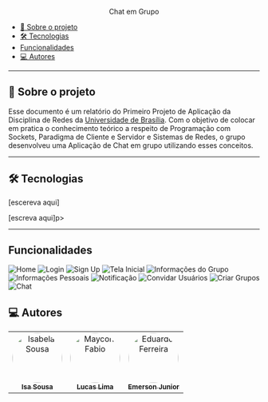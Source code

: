<p align="center">Chat em Grupo</p>

<ul>
    <li><a href="#-sobre-o-projeto">💬 Sobre o projeto</a></li>
    <li><a href="#-tecnologias">🛠 Tecnologias</a></li>
    <li><a href="#-funcionalidades"> Funcionalidades</a></li>
    <li><a href="#-autores">💻 Autores</a>
</ul>

---

<h2>💬 Sobre o projeto</h2>

<p>Esse documento é um relatório do Primeiro Projeto de Aplicação da Disciplina de Redes da <a href="https://www.unb.br/" target="_blank">Universidade de Brasília</a>. Com o objetivo de colocar em pratica o conhecimento teórico a respeito de Programação com Sockets, Paradigma de Cliente e Servidor e Sistemas de Redes, o grupo desenvolveu uma Aplicação de Chat em grupo utilizando esses conceitos.</p>

---

<h2>🛠 Tecnologias</h2>

<p></p>

<p>[escereva aqui]</p>

<p>[escreva aqui]p>


---

<h2> Funcionalidades</h2>



<img alt="Home" src="./img/home.png" />
<img alt="Login" src="./img/Login.png" />
<img alt="Sign Up" src="./img/signUp.png" />
<img alt="Tela Inicial" src="./img/initialScreen.png" />
<img alt="Informações do Grupo" src="./img/groupInfos.png" />
<img alt="Informações Pessoais" src="./img/personalInfos.png" />
<img alt="Notificação" src="./img/notification.png" />
<img alt="Convidar Usuários" src="./img/inviteUsers.png" />
<img alt="Criar Grupos" src="./img/createGroup.png" />
<img alt="Chat" src="./img/chatScreen.png" />


<h2>💻 Autores</h2>

<table>
  <tr>
    <td align="center"><a href="https://github.com/isasisnando" target="_blank"><img style="border-radius: 50%;" src="https://github.com/isasisnando.png" width="100px;" alt="Isabela Sousa"/><br /><sub><b>Isa Sousa</b></sub></a><br /></td>
    <td align="center"><a href="https://github.com/lucasdbr05" target="_blank"><img style="border-radius: 50%;" src="https://github.com/lucasdbr05.png" width="100px;" alt="Maycon Fabio"/><br /><sub><b>Lucas Lima</b></sub></a><br /></td>
    <td align="center"><a href="https://github.com/emerssonjr02" target="_blank"><img style="border-radius: 50%;" src="https://github.com/emersonjr02.png" width="100px;" alt="Eduardo Ferreira"/><br /><sub><b>Emerson Junior</b></sub></a><br /></td>
</table>